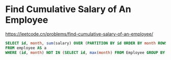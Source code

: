 # Find Cumulative Salary of An Employee

<https://leetcode.cn/problems/find-cumulative-salary-of-an-employee/>

```sql
SELECT id, month, sum(salary) OVER (PARTITION BY id ORDER BY month ROWS BETWEEN 2 PRECEDING AND CURRENT ROW) AS salary
FROM employee AS a
WHERE (id, month) NOT IN (SELECT id, max(month) FROM Employee GROUP BY id);
```
